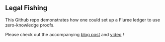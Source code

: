 ## Legal Fishing

This Github repo demonstrates how one could set up a Fluree ledger to use zero-knowledge proofs. 

Please check out the accompanying [blog post](https://flur.ee/2020/02/05/using-zero-knowledge-proofs-with-fluree/) and [video](https://youtu.be/LlBBaorIzgs) !
